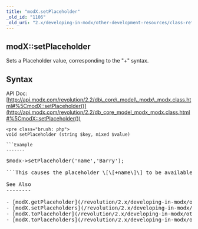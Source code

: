 ```yaml
---
title: "modX.setPlaceholder"
_old_id: "1106"
_old_uri: "2.x/developing-in-modx/other-development-resources/class-reference/modx/modx.setplaceholder"
---
```


modX::setPlaceholder
--------------------

Sets a Placeholder value, corresponding to the "+" syntax.

Syntax
------

API Doc: [http://api.modx.com/revolution/2.2/db\_core\_model\_modx\_modx.class.html#%5CmodX::setPlaceholder()](http://api.modx.com/revolution/2.2/db_core_model_modx_modx.class.html#%5CmodX::setPlaceholder())

```
<pre class="brush: php">
void setPlaceholder (string $key, mixed $value)

```Example
-------

```
<pre class="brush: php">
$modx->setPlaceholder('name','Barry');

```This causes the placeholder \[\[+name\]\] to be available inside your templates or page content.

See Also
--------

- [modX.getPlaceholder](/revolution/2.x/developing-in-modx/other-development-resources/class-reference/modx/modx.getplaceholder "modX.getPlaceholder")
- [modX.setPlaceholders](/revolution/2.x/developing-in-modx/other-development-resources/class-reference/modx/modx.setplaceholders "modX.setPlaceholders")
- [modX.toPlaceholder](/revolution/2.x/developing-in-modx/other-development-resources/class-reference/modx/modx.toplaceholder "modX.toPlaceholder")
- [modX.toPlaceholders](/revolution/2.x/developing-in-modx/other-development-resources/class-reference/modx/modx.toplaceholders "modX.toPlaceholders")